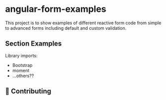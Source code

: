 # angular-form-examples

This project is to show examples of different reactive form code from simple to advanced forms including default and custom validation.

## Section Examples

Library imports:
- Bootstrap
- moment
- ...others??

## 🤝 Contributing
